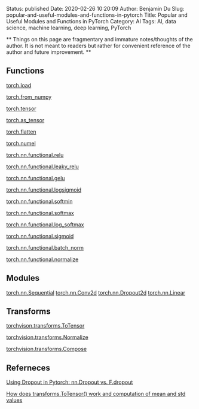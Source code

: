 Status: published
Date: 2020-02-26 10:20:09
Author: Benjamin Du
Slug: popular-and-useful-modules-and-functions-in-pytorch
Title: Popular and Useful Modules and Functions in PyTorch
Category: AI
Tags: AI, data science, machine learning, deep learning, PyTorch

**
Things on this page are fragmentary and immature notes/thoughts of the author.
It is not meant to readers but rather for convenient reference of the author and future improvement.
**

## Functions

[torch.load](https://pytorch.org/docs/stable/torch.html#torch.load)

[torch.from_numpy](https://pytorch.org/docs/master/torch.html#torch.from_numpy)

[torch.tensor](https://pytorch.org/docs/master/torch.html#torch.tensor)

[torch.as_tensor](https://pytorch.org/docs/master/torch.html#torch.as_tensor)

[torch.flatten](https://pytorch.org/docs/stable/torch.html#torch.flatten)

[torch.numel](https://pytorch.org/docs/stable/torch.html#torch.numel)

[torch.nn.functional.relu](https://pytorch.org/docs/stable/nn.functional.html#relu)


[torch.nn.functional.leaky_relu](https://pytorch.org/docs/stable/nn.functional.html#leaky-relu)

[torch.nn.functional.gelu](https://pytorch.org/docs/stable/nn.functional.html#gelu)

[torch.nn.functional.logsigmoid](https://pytorch.org/docs/stable/nn.functional.html#logsigmoid)

[torch.nn.functional.softmin](https://pytorch.org/docs/stable/nn.functional.html#softmin)

[torch.nn.functional.softmax](https://pytorch.org/docs/stable/nn.functional.html#softmax)

[torch.nn.functional.log_softmax](https://pytorch.org/docs/stable/nn.functional.html#log-softmax)

[torch.nn.functional.sigmoid](https://pytorch.org/docs/stable/nn.functional.html#sigmoid)

[torch.nn.functional.batch_norm](https://pytorch.org/docs/stable/nn.functional.html#batch-norm)

[torch.nn.functional.normalize](https://pytorch.org/docs/stable/nn.functional.html#normalize)

## Modules

[torch.nn.Sequential](https://pytorch.org/docs/stable/nn.html#sequential)
[torch.nn.Conv2d](https://pytorch.org/docs/stable/nn.html#conv2d)
[torch.nn.Dropout2d](https://pytorch.org/docs/stable/nn.html#dropout2d)
[torch.nn.Linear](https://pytorch.org/docs/stable/nn.html#linear)

## Transforms

[torchvison.transforms.ToTensor](https://pytorch.org/docs/stable/torchvision/transforms.html#torchvision.transforms.ToTensor)

[torchvision.transforms.Normalize](https://pytorch.org/docs/stable/torchvision/transforms.html#torchvision.transforms.Normalize)

[torchvision.transforms.Compose](https://pytorch.org/docs/stable/torchvision/transforms.html#torchvision.transforms.Compose)


## Referneces

[Using Dropout in Pytorch: nn.Dropout vs. F.dropout](https://stackoverflow.com/questions/53419474/using-dropout-in-pytorch-nn-dropout-vs-f-dropout)

[How does transforms.ToTensor() work and computation of mean and std values](https://discuss.pytorch.org/t/how-does-transforms-totensor-work-and-computation-of-mean-and-std-values/9085)
